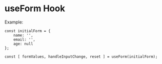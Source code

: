 # useForm Hook

Example:

```
const initialForm = {
    name: '',
    email: '',
    age: null
};

const [ formValues, handleInputChange, reset ] = useForm(initialForm);
```
